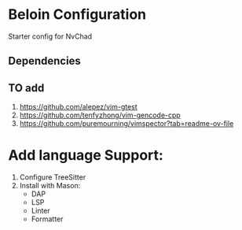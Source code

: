 # Beloin Configuration

Starter config for NvChad

## Dependencies

## TO add

1. https://github.com/alepez/vim-gtest
2. https://github.com/tenfyzhong/vim-gencode-cpp
3. https://github.com/puremourning/vimspector?tab=readme-ov-file


# Add language Support:

1. Configure TreeSitter
2. Install with Mason:
    - DAP
    - LSP
    - Linter
    - Formatter